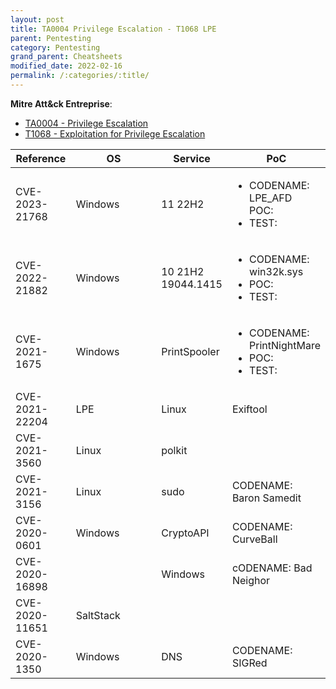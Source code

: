 ```yaml
---
layout: post
title: TA0004 Privilege Escalation - T1068 LPE
parent: Pentesting
category: Pentesting
grand_parent: Cheatsheets
modified_date: 2022-02-16
permalink: /:categories/:title/
---
```


**Mitre Att&ck Entreprise**: 
* [TA0004 - Privilege Escalation](https://attack.mitre.org/tactics/TA0004/)
* [T1068  - Exploitation for Privilege Escalation ](https://attack.mitre.org/techniques/T1068/)

<table class="sortable">
<col width="20%">
<col width="80%">
<thead>
<tr>
<th>Reference</th>
<th>OS</th>
<th>Service</th>
<th>PoC</th>
</tr>
</thead>
<tbody>
<tr>
	<td>CVE-2023-21768</td> 
	<td>Windows</td>
	<td>11 22H2</td>
	<td><ul>
	<li>CODENAME: LPE_AFD</li>
	POC: <a href="https://github.com/chompie1337/Windows_LPE_AFD_CVE-2023-21768"></a>
	<li>TEST: <a href=""></a></li>
	</ul></td>
</tr>
<tr>
	<td>CVE-2022-21882</td> 
	<td>Windows</td>
	<td>10 21H2 19044.1415</td>
	<td><ul>
	<li>CODENAME: win32k.sys</li>
	<li>POC: <a href="https://github.com/gdabah/win32k-bugs"></a></li>
	<li>TEST: <a href=""></a></li>
	</ul></td>
</tr>
<tr>
	<td>CVE-2021-1675</td> 
	<td>Windows</td>
	<td>PrintSpooler</td>
	<td><ul>
	<li>CODENAME: PrintNightMare</li>
	<li>POC: <a href="https://github.com/calebstewart/CVE-2021-1675"></a></li>
	<li>TEST: <a href="https://tryhackme.com/room/atlas"></a></li>
	</ul></td>
</tr>
<tr>
	<td>CVE-2021-22204</td>
	<td>LPE</td>
	<td>Linux</td>
	<td>Exiftool</td>
</tr>
<tr>
	<td>CVE-2021-3560</td>
	<td>Linux</td>
	<td>polkit</td>
	<td></td>
</tr>
<tr>
	<td>CVE-2021-3156</td>
	<td>Linux</td>
	<td>sudo</td>
	<td>CODENAME: Baron Samedit</td>
</tr>
<tr>
	<td>CVE-2020-0601</td>
	<td>Windows</td>
	<td>CryptoAPI</td>
	<td>CODENAME: CurveBall</td>
</tr>
<tr>
	<td>CVE-2020-16898</td>
	<td></td>
	<td>Windows</td>
	<td>cODENAME: Bad Neighor</td>
</tr>
<tr>
	<td>CVE-2020-11651</td>
	<td>SaltStack</td>
	<td></td>
    <td></td>
</tr>
<tr>
	<td>CVE-2020-1350</td>
	<td>Windows</td>
	<td>DNS</td>
	<td>CODENAME: SIGRed</td>
</tr>

</tbody>

</table>
<link href="/sortable.css" rel="stylesheet" />
<script src="/sortable.js"></script>

